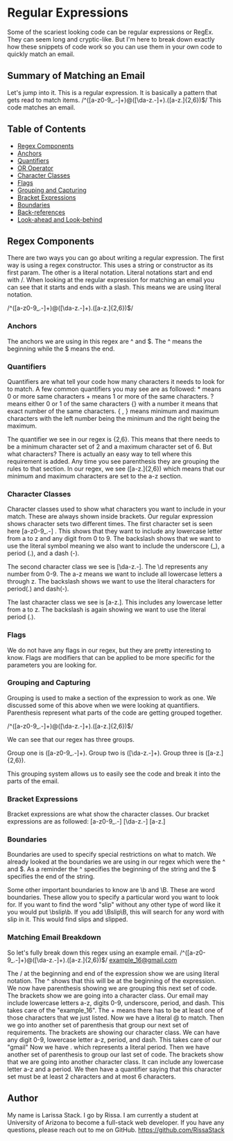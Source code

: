 # Regular Expressions

Some of the scariest looking code can be regular expressions or RegEx. They can seem long and cryptic-like. But I'm here to break down exactly how these snippets of code work so you can use them in your own code to quickly match an email.

## Summary of Matching an Email

Let's jump into it. This is a regular expression. It is basically a pattern that gets read to match items.
/^([a-z0-9_\.-]+)@([\da-z\.-]+)\.([a-z\.]{2,6})$/
This code matches an email.

## Table of Contents

-   [Regex Components](#regex-components)
-   [Anchors](#anchors)
-   [Quantifiers](#quantifiers)
-   [OR Operator](#or-operator)
-   [Character Classes](#character-classes)
-   [Flags](#flags)
-   [Grouping and Capturing](#grouping-and-capturing)
-   [Bracket Expressions](#bracket-expressions)
-   [Boundaries](#boundaries)
-   [Back-references](#back-references)
-   [Look-ahead and Look-behind](#look-ahead-and-look-behind)

## Regex Components

There are two ways you can go about writing a regular expression. The first way is using a regex constructor. This uses a string or constructor as its first param. The other is a literal notation. Literal notations start and end with /. When looking at the regular expression for matching an email you can see that it starts and ends with a slash. This means we are using literal notation.

/^([a-z0-9_\.-]+)@([\da-z\.-]+)\.([a-z\.]{2,6})$/

### Anchors

The anchors we are using in this regex are ^ and $. The ^ means the beginning while the $ means the end.

### Quantifiers

Quantifiers are what tell your code how many characters it needs to look for to match. A few common quantifiers you may see are as followed: \* means 0 or more same characters + means 1 or more of the same characters.
? means either 0 or 1 of the same characters
{} with a number it means that exact number of the same characters.
{ , } means minimum and maximum characters with the left number being the minimum and the right being the maximum.

The quantifier we see in our regex is {2,6}. This means that there needs to be a minimum character set of 2 and a maximum character set of 6. But what characters? There is actually an easy way to tell where this requirement is added. Any time you see parenthesis they are grouping the rules to that section. In our regex, we see ([a-z\.]{2,6}) which means that our minimum and maximum characters are set to the a-z section.

### Character Classes

Character classes used to show what characters you want to include in your match. These are always shown inside brackets. Our regular expression shows character sets two different times.
The first character set is seen here [a-z0-9_\.-] .
This shows that they want to include any lowercase letter from a to z and any digit from 0 to 9. The backslash shows that we want to use the literal symbol meaning we also want to include the underscore (\_), a period (.), and a dash (-).

The second character class we see is [\da-z\.-].
The \d represents any number from 0-9. The a-z means we want to include all lowercase letters a through z. The backslash shows we want to use the literal characters for period(.) and dash(-).

The last character class we see is [a-z\.].
This includes any lowercase letter from a to z. The backslash is again showing we want to use the literal period (.).

### Flags

We do not have any flags in our regex, but they are pretty interesting to know. Flags are modifiers that can be applied to be more specific for the parameters you are looking for.

### Grouping and Capturing

Grouping is used to make a section of the expression to work as one. We discussed some of this above when we were looking at quantifiers. Parenthesis represent what parts of the code are getting grouped together.

/^([a-z0-9_\.-]+)@([\da-z\.-]+)\.([a-z\.]{2,6})$/

We can see that our regex has three groups.

Group one is ([a-z0-9_\.-]+).
Group two is ([\da-z\.-]+).
Group three is ([a-z\.]{2,6}).

This grouping system allows us to easily see the code and break it into the parts of the email.

### Bracket Expressions

Bracket expressions are what show the character classes. Our bracket expressions are as followed:
[a-z0-9_\.-]
[\da-z\.-]
[a-z\.]

### Boundaries

Boundaries are used to specify special restrictions on what to match. We already looked at the boundaries we are using in our regex which were the ^ and $. As a reminder the ^ specifies the beginning of the string and the $ specifies the end of the string.

Some other important boundaries to know are \b and \B. These are word boundaries. These allow you to specify a particular word you want to look for. If you want to find the word "slip" without any other type of word like it you would put \bslip\b. If you add \Bslip\B, this will search for any word with slip in it. This would find slips and slipped.

### Matching Email Breakdown

So let's fully break down this regex using an example email.
/^([a-z0-9_\.-]+)@([\da-z\.-]+)\.([a-z\.]{2,6})$/
example_16@gmail.com

The / at the beginning and end of the expression show we are using literal notation.
The ^ shows that this will be at the beginning of the expression.
We now have parenthesis showing we are grouping this next set of code.
The brackets show we are going into a character class. Our email may include lowercase letters a-z, digits 0-9, underscore, period, and dash. This takes care of the "example_16".
The + means there has to be at least one of those characters that we just listed.
Now we have a literal @ to match.
Then we go into another set of parenthesis that group our next set of requirements.
The brackets are showing our character class. We can have any digit 0-9, lowercase letter a-z, period, and dash. This takes care of our "gmail"
Now we have \. which represents a literal period.
Then we have another set of parenthesis to group our last set of code.
The brackets show that we are going into another character class. It can include any lowercase letter a-z and a period. We then have a quantifier saying that this character set must be at least 2 characters and at most 6 characters.

## Author

My name is Larissa Stack. I go by Rissa. I am currently a student at University of Arizona to become a full-stack web developer. If you have any questions, please reach out to me on GitHub. https://github.com/RissaStack

